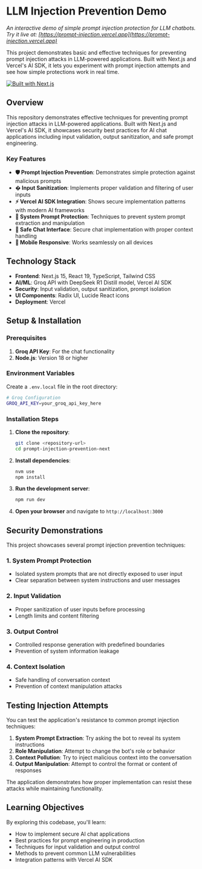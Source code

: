 # LLM Injection Prevention Demo

_An interactive demo of simple prompt injection protection for LLM chatbots. Try it live at: [https://prompt-injection.vercel.app](https://prompt-injection.vercel.app)_

This project demonstrates basic and effective techniques for preventing prompt injection attacks in LLM-powered applications. Built with Next.js and Vercel's AI SDK, it lets you experiment with prompt injection attempts and see how simple protections work in real time.

[![Built with Next.js](https://img.shields.io/badge/Built%20with-Next.js-black?style=for-the-badge&logo=next.js)](https://nextjs.org/)

## Overview

This repository demonstrates effective techniques for preventing prompt injection attacks in LLM-powered applications. Built with Next.js and Vercel's AI SDK, it showcases security best practices for AI chat applications including input validation, output sanitization, and safe prompt engineering.

### Key Features

- **🛡️ Prompt Injection Prevention**: Demonstrates simple protection against malicious prompts
- **� Input Sanitization**: Implements proper validation and filtering of user inputs
- **⚡ Vercel AI SDK Integration**: Shows secure implementation patterns with modern AI frameworks
- **🎯 System Prompt Protection**: Techniques to prevent system prompt extraction and manipulation
- **💬 Safe Chat Interface**: Secure chat implementation with proper context handling
- **📱 Mobile Responsive**: Works seamlessly on all devices

## Technology Stack

- **Frontend**: Next.js 15, React 19, TypeScript, Tailwind CSS
- **AI/ML**: Groq API with DeepSeek R1 Distill model, Vercel AI SDK
- **Security**: Input validation, output sanitization, prompt isolation
- **UI Components**: Radix UI, Lucide React icons
- **Deployment**: Vercel

## Setup & Installation

### Prerequisites

1. **Groq API Key**: For the chat functionality
2. **Node.js**: Version 18 or higher

### Environment Variables

Create a `.env.local` file in the root directory:

```bash
# Groq Configuration
GROQ_API_KEY=your_groq_api_key_here
```

### Installation Steps

1. **Clone the repository**:

   ```bash
   git clone <repository-url>
   cd prompt-injection-prevention-next
   ```

2. **Install dependencies**:

   ```bash
   nvm use
   npm install
   ```

3. **Run the development server**:

   ```bash
   npm run dev
   ```

4. **Open your browser** and navigate to `http://localhost:3000`

## Security Demonstrations

This project showcases several prompt injection prevention techniques:

### 1. System Prompt Protection

- Isolated system prompts that are not directly exposed to user input
- Clear separation between system instructions and user messages

### 2. Input Validation

- Proper sanitization of user inputs before processing
- Length limits and content filtering

### 3. Output Control

- Controlled response generation with predefined boundaries
- Prevention of system information leakage

### 4. Context Isolation

- Safe handling of conversation context
- Prevention of context manipulation attacks

## Testing Injection Attempts

You can test the application's resistance to common prompt injection techniques:

1. **System Prompt Extraction**: Try asking the bot to reveal its system instructions
2. **Role Manipulation**: Attempt to change the bot's role or behavior
3. **Context Pollution**: Try to inject malicious context into the conversation
4. **Output Manipulation**: Attempt to control the format or content of responses

The application demonstrates how proper implementation can resist these attacks while maintaining functionality.

## Learning Objectives

By exploring this codebase, you'll learn:

- How to implement secure AI chat applications
- Best practices for prompt engineering in production
- Techniques for input validation and output control
- Methods to prevent common LLM vulnerabilities
- Integration patterns with Vercel AI SDK
